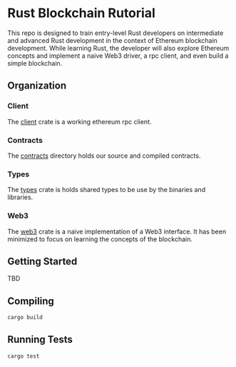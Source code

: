 # Rust Blockchain Rutorial

This repo is designed to train entry-level Rust developers on intermediate and advanced Rust development in the context of Ethereum blockchain development.
While learning Rust, the developer will also explore Ethereum concepts and implement a naive Web3 driver, a rpc client, and even build a simple blockchain.

## Organization

### Client

The [client](client) crate is a working ethereum rpc client.

### Contracts

The [contracts](contracts) directory holds our source and compiled contracts.

### Types

The [types](types) crate is holds shared types to be use by the binaries and libraries.

### Web3

The [web3](web3) crate is a naive implementation of a Web3 interface. It has been minimized to focus on learning the concepts of the blockchain.

## Getting Started

TBD

## Compiling

```rust
cargo build
```

## Running Tests

```rust
cargo test
```
